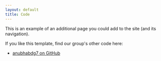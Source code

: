 ```yaml
---
layout: default
title: Code
---
```

This is an example of an additional page you could add to the site (and its navigation).

If you like this template, find our group's other code here:

 * [anubhabdg7 on GitHub](https://github.com/anubhabdg7/)
